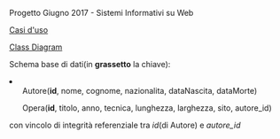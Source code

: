 Progetto Giugno 2017 - Sistemi Informativi su Web

<a href= "https://github.com/TizianoRefice/ProgettoSIW2017-Funzionante/blob/master/progetto-siw/Casi%20d'uso.txt"> Casi d'uso </a>

<a href= "https://github.com/TizianoRefice/ProgettoSIW2017-Funzionante/blob/master/progetto-siw/Class%20Diagram.jpeg"> Class Diagram </a>

Schema base di dati(in <strong>grassetto</strong> la chiave):

<li>
  <ul> Autore(<strong>id</strong>, nome, cognome, nazionalita, dataNascita, dataMorte) </ul>
  <ul> Opera(<strong>id</strong>, titolo, anno, tecnica, lunghezza, larghezza, sito, autore_id) </ul>
</li>
con vincolo di integrità referenziale tra <i>id</i>(di Autore) e <i>autore_id</i>
